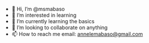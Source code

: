 - 👋 Hi, I’m @msmabaso
- 👀 I’m interested in learning
- 🌱 I’m currently learning the basics
- 💞️ I’m looking to collaborate on anything
- 📫 How to reach me email: annelemabaso@gmail.com

<!---
msmabaso/msmabaso is a ✨ special ✨ repository because its `README.md` (this file) appears on your GitHub profile.
You can click the Preview link to take a look at your changes.
--->
